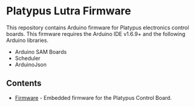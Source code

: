 Platypus Lutra Firmware
=======================

This repository contains Arduino firmware for Platypus electronics
control boards. This firmware requires the Arduino IDE v1.6.9+ and the
following Arduino libraries.

* Arduino SAM Boards
* Scheduler
* ArduinoJson

Contents
--------
* [Firmware](./firmware) - Embedded firmware for the Platypus Control Board.
